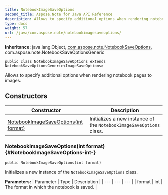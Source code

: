 ```yaml
---
title: NotebookImageSaveOptions
second_title: Aspose.Note for Java API Reference
description: Allows to specify additional options when rendering notebook pages to images.
type: docs
weight: 57
url: /java/com.aspose.note/notebookimagesaveoptions/
---
```


**Inheritance:**
java.lang.Object, [com.aspose.note.NotebookSaveOptions](../../com.aspose.note/notebooksaveoptions), com.aspose.note.NotebookSaveOptionsGeneric
```
public class NotebookImageSaveOptions extends NotebookSaveOptionsGeneric<ImageSaveOptions>
```

Allows to specify additional options when rendering notebook pages to images.
## Constructors

| Constructor | Description |
| --- | --- |
| [NotebookImageSaveOptions(int format)](#NotebookImageSaveOptions-int-) | Initializes a new instance of the `NotebookImageSaveOptions` class. |
### NotebookImageSaveOptions(int format) {#NotebookImageSaveOptions-int-}
```
public NotebookImageSaveOptions(int format)
```


Initializes a new instance of the `NotebookImageSaveOptions` class.

**Parameters:**
| Parameter | Type | Description |
| --- | --- | --- |
| format | int | The format in which the notebook is saved. |

